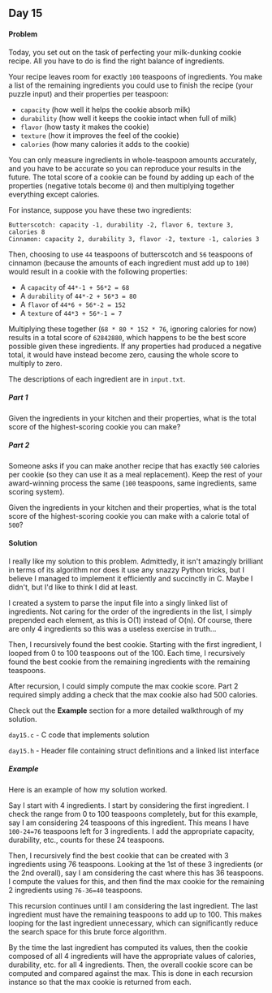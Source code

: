 ## Day 15

#### Problem
Today, you set out on the task of perfecting your milk-dunking cookie recipe.
All you have to do is find the right balance of ingredients.

Your recipe leaves room for exactly `100` teaspoons of ingredients. You make a
list of the remaining ingredients you could use to finish the recipe
(your puzzle input) and their properties per teaspoon:

* `capacity` (how well it helps the cookie absorb milk)
* `durability` (how well it keeps the cookie intact when full of milk)
* `flavor` (how tasty it makes the cookie)
* `texture` (how it improves the feel of the cookie)
* `calories` (how many calories it adds to the cookie)

You can only measure ingredients in whole-teaspoon amounts accurately, and you
have to be accurate so you can reproduce your results in the future. The total
score of a cookie can be found by adding up each of the properties (negative
totals become `0`) and then multiplying together everything except calories.

For instance, suppose you have these two ingredients:

    Butterscotch: capacity -1, durability -2, flavor 6, texture 3, calories 8
    Cinnamon: capacity 2, durability 3, flavor -2, texture -1, calories 3

Then, choosing to use `44` teaspoons of butterscotch and `56` teaspoons of
cinnamon (because the amounts of each ingredient must add up to `100`) would
result in a cookie with the following properties:

* A `capacity` of `44*-1 + 56*2 = 68`
* A `durability` of `44*-2 + 56*3 = 80`
* A `flavor` of `44*6 + 56*-2 = 152`
* A `texture` of `44*3 + 56*-1 = 7`

Multiplying these together (`68 * 80 * 152 * 76`, ignoring calories for now)
results in a total score of `62842880`, which happens to be the best score
possible given these ingredients. If any properties had produced a negative
total, it would have instead become zero, causing the whole score to multiply to
zero.

The descriptions of each ingredient are in `input.txt`.

##### Part 1

Given the ingredients in your kitchen and their properties, what is the total
score of the highest-scoring cookie you can make?

##### Part 2

Someone asks if you can make another recipe that has exactly `500` calories per
cookie (so they can use it as a meal replacement). Keep the rest of your
award-winning process the same (`100` teaspoons, same ingredients, same scoring
system).

Given the ingredients in your kitchen and their properties, what is the total
score of the highest-scoring cookie you can make with a calorie total of `500`?

#### Solution
I really like my solution to this problem. Admittedly, it isn't amazingly
brilliant in terms of its algorithm nor does it use any snazzy Python tricks,
but I believe I managed to implement it efficiently and succinctly in C. Maybe
I didn't, but I'd like to think I did at least.

I created a system to parse the input file into a singly linked list of
ingredients. Not caring for the order of the ingredients in the list, I simply
prepended each element, as this is O(1) instead of O(n). Of course, there are
only 4 ingredients so this was a useless exercise in truth...

Then, I recursively found the best cookie. Starting with the first ingredient,
I looped from 0 to 100 teaspoons out of the 100. Each time, I recursively found
the best cookie from the remaining ingredients with the remaining teaspoons.

After recursion, I could simply compute the max cookie score. Part 2 required
simply adding a check that the max cookie also had 500 calories.

Check out the **Example** section for a more detailed walkthrough of my solution.

`day15.c` - C code that implements solution

`day15.h` - Header file containing struct definitions and a linked list interface

##### Example
Here is an example of how my solution worked.

Say I start with 4 ingredients. I start by considering the first ingredient. I
check the range from 0 to 100 teaspoons completely, but for this example, say I
am considering 24 teaspoons of this ingredient. This means I have `100-24=76`
teaspoons left for 3 ingredients. I add the appropriate capacity, durability,
etc., counts for these 24 teaspoons.

Then, I recursively find the best cookie that can be created with 3 ingredients
using 76 teaspoons. Looking at the 1st of these 3 ingredients (or the 2nd
overall), say I am considering the cast where this has 36 teaspoons. I compute
the values for this, and then find the max cookie for the remaining 2 ingredients
using `76-36=40` teaspoons.

This recursion continues until I am considering the last ingredient. The last
ingredient must have the remaining teaspoons to add up to 100. This makes looping
for the last ingredient unnecessary, which can significantly reduce the search
space for this brute force algorithm.

By the time the last ingredient has computed its values, then the cookie composed
of all 4 ingredients will have the appropriate values of calories, durability,
etc. for all 4 ingredients. Then, the overall cookie score can be computed and
compared against the max. This is done in each recursion instance so that the
max cookie is returned from each.
